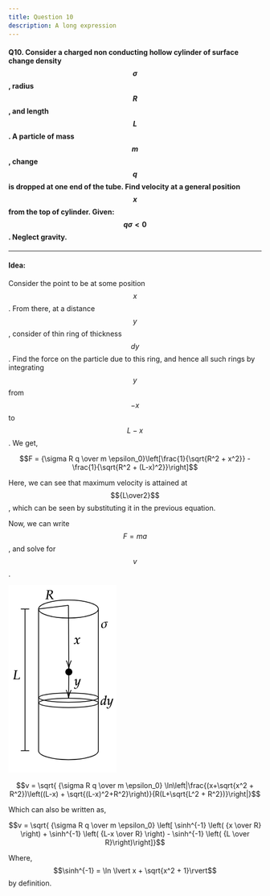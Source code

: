 ```yaml
--- 
title: Question 10
description: A long expression
---
```


<script src="https://cdn.mathjax.org/mathjax/latest/MathJax.js?config=TeX-AMS-MML_HTMLorMML" type="text/javascript"></script>

#### Q10. Consider a charged non conducting hollow cylinder of surface change density $$\sigma$$, radius $$R$$, and length $$L$$. A particle of mass $$m$$, change $$q$$ is dropped at one end of the tube. Find velocity at a general position $$x$$ from the top of cylinder. Given: $$q\sigma < 0$$. Neglect gravity.

----

#### Idea:
Consider the point to be at some position $$x$$. From there, at a distance $$y$$, consider of thin ring of thickness $$dy$$. Find the force on the particle due to this ring, and hence all such rings by integrating $$y$$ from $$-x$$ to $$L-x$$. We get,

$$F = {\sigma R q \over m \epsilon_0}\left[\frac{1}{\sqrt{R^2 + x^2}} - \frac{1}{\sqrt{R^2 + (L-x)^2}}\right]$$

Here, we can see that maximum velocity is attained at $${L\over2}$$, which can be seen by substituting it in the previous equation.

Now, we can write $$F = ma$$, and solve for $$v$$.

![](./docs/10_1.png)

$$v = \sqrt{ {\sigma R q \over m \epsilon_0} \ln\left|\frac{(x+\sqrt{x^2 + R^2})\left((L-x) + \sqrt{(L-x)^2+R^2}\right)}{R(L+\sqrt{L^2 + R^2})}\right|}$$

Which can also be written as, 

$$v =  \sqrt{ {\sigma R q \over m \epsilon_0} \left[ \sinh^{-1} \left( {x \over R} \right) + \sinh^{-1} \left( {L-x \over R} \right) - \sinh^{-1} \left( {L \over R}\right)\right]}$$

Where, $$\sinh^{-1} = \ln \lvert x + \sqrt{x^2 + 1}\rvert$$ by definition.
